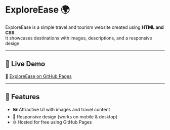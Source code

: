 # ExploreEase 🌍

ExploreEase is a simple travel and tourism website created using **HTML and CSS**.  
It showcases destinations with images, descriptions, and a responsive design.

---

## 🚀 Live Demo
🔗 [ExploreEase on GitHub Pages](https://shreya1584.github.io/ExploreEase/)

---

## 📌 Features
- 🖼️ Attractive UI with images and travel content  
- 📱 Responsive design (works on mobile & desktop)  
- 🌐 Hosted for free using GitHub Pages  
